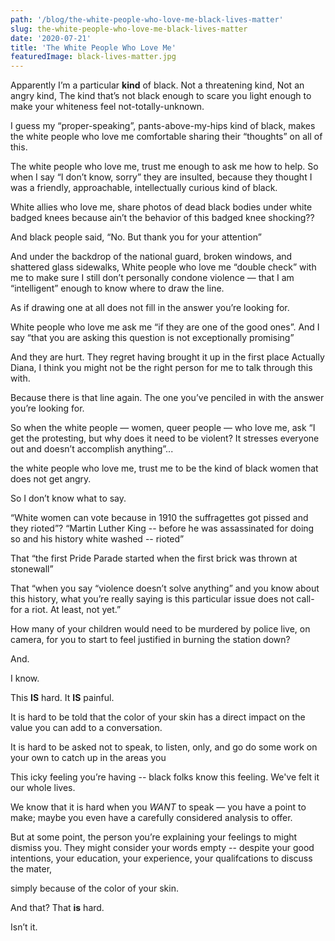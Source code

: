 ```yaml
---
path: '/blog/the-white-people-who-love-me-black-lives-matter'
slug: the-white-people-who-love-me-black-lives-matter
date: '2020-07-21'
title: 'The White People Who Love Me'
featuredImage: black-lives-matter.jpg
---
```

Apparently I’m a particular **kind** of black.
Not a threatening kind,
Not an angry kind,
The kind that’s not black enough to scare you
light enough to make your whiteness feel not-totally-unknown.

I guess my “proper-speaking”, pants-above-my-hips kind of black,
makes the white people who love me comfortable sharing their “thoughts” on all of this.

The white people who love me, trust me enough to ask me how to help.
So when I say “I don’t know, sorry”
they are insulted, because they thought I was a friendly, approachable, intellectually curious kind of black.

White allies who love me, share photos of dead black bodies under white badged knees because
ain’t the behavior of this badged knee shocking??

And black people said,  “No. But thank you for your attention”

And under the backdrop of the national guard, broken windows, and shattered glass sidewalks, White people who love me “double check” with me to make sure I still don’t personally condone violence — that I am “intelligent” enough to know where to draw the line.

As if drawing one at all does not fill in the answer you’re looking for.

White people who love me ask me “if they are one of the good ones”.
And I say “that you are asking this question is not exceptionally promising”

And they are hurt.
They regret having brought it up in the first place
Actually Diana, I think you might not be the right person for me to talk through this with.

Because there is that line again. The one you’ve penciled in with the answer you’re looking for.

So when the white people — women, queer people — who love me,  ask “I get the protesting, but why does it need to be violent? It stresses everyone out and doesn’t accomplish anything”...

the white people who love me, trust me to be the kind of black women that does not get angry.

So I don’t know what to say.

“White women can vote because in 1910 the suffragettes got pissed and they rioted”?
“Martin Luther King -- before he was assassinated for doing so and his history white washed -- rioted”

That “the first Pride Parade started when the first brick was thrown at stonewall”

That “when you say “violence doesn’t solve anything” and you know about this history, what you’re really saying is this particular issue does not call-for a riot. At least, not yet.”

How many of your children would need to be murdered by police live, on camera, for you to start to feel justified in burning the station down?

And.

I know.

This **IS** hard.
It **IS** painful.

It is hard to be told that the color of your skin has a direct impact on the value you can add to a conversation.

It is hard to be asked not to speak, to listen, only, and go do some work on your own to catch up in the areas you

This icky feeling you’re having -- black folks know this feeling.
We've felt it our whole lives.

We know that it is hard when you _WANT_ to speak —
you have a point to make;
maybe you even have a carefully considered analysis to offer.

But at some point, the person you’re explaining your feelings to might dismiss you. They might consider your words empty -- despite your good intentions, your education, your  experience, your qualifcations to discuss the mater,

simply because of the color of your skin.

And that? That **is** hard.

Isn’t it.




